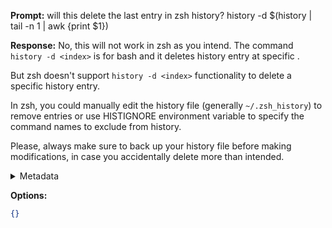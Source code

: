 **Prompt:**
will this delete the last entry in zsh history? history -d $(history | tail -n 1 | awk {print $1})

**Response:**
No, this will not work in zsh as you intend. The command `history -d <index>` is for bash and it deletes history entry at specific <index>. 

But zsh doesn't support `history -d <index>` functionality to delete a specific history entry.

In zsh, you could manually edit the history file (generally `~/.zsh_history`) to remove entries or use HISTIGNORE environment variable to specify the command names to exclude from history.

Please, always make sure to back up your history file before making modifications, in case you accidentally delete more than intended.

<details><summary>Metadata</summary>

- Duration: 14236 ms
- Datetime: 2023-08-16T08:20:10.916837
- Model: gpt-4-0613

</details>

**Options:**
```json
{}
```

